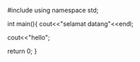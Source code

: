 #include <iostream>
using namespace std;

int main(){
cout<<"selamat datang"<<endl;

cout<<"hello";

return 0;
}

